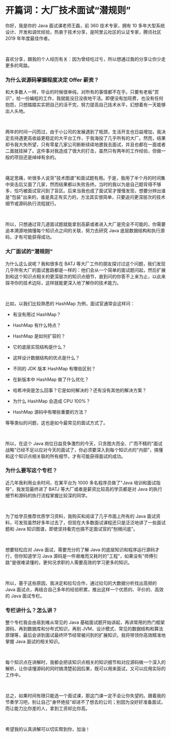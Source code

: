 # 开篇词：大厂技术面试“潜规则”

你好，我是你的 Java 面试课老师王磊，前 360 技术专家，拥有 10 多年大型系统设计、开发和调优经验，热衷于技术分享，是阿里云社区的认证专家，腾讯社区 2019 年年度最佳作者。

<br />

喜欢分享，跟我的个人经历有关：因为曾经吃过亏，所以想通过我的分享让你少走更多的弯路。

### 为什么说源码掌握程度决定 Offer 薪资？

和大多数人一样，毕业的时候很单纯，对所有的事情都不在乎。只要有老板"赏识"，给一份编程的工作，我就能没日没夜地干活。即便没有加班费，也没有任何抱怨，只想踏踏实实把自己的活干完，努力提高自己技术水平，幻想着有一天能够出人头地。

<br />

两年的时间一闪而过，由于小公司的发展遇到了瓶颈，生活开支也日益增加，我决定去待遇更高收益更稳定的大平台工作，于我海投了几乎所有的大厂。然而，结果却令我大失所望，只有零星几家公司断断续续地邀我去面试，并且也都在一面或者二面就挂掉了。这件事对我造成了很大的打击，虽然只有两年的工作经验，但做一般的项目还是绰绰有余的。

<br />

痛定思痛，听很多人说背"技术图谱"和面试题有用。于是，我用了半个月的时间集中突击后又面了几家，然而结果都以失败告终。当时的我以为是自己题背得不够多，恰巧被面试官问到了盲区。后来当我也成了面试官才慢慢发现，想要分辨出谁是"包装"出来的，谁是真正有实力的，方法其实很简单，只要追问更深层次的技术细节或源码执行流程就行。

<br />

所以，只想通过背几道面试题就能拿到高薪或者进入大厂是完全不可能的，你需要追本溯源地搞懂每个知识点之间的关联，努力去研究 Java 底层数据结构和执行源码，才有可能获得成功。

### 大厂面试的"潜规则"

为什么这么说呢？我和很多在 BATJ 等大厂工作的朋友探讨过这个问题，我们发现几乎所有大厂的面试套路都是一样的：他们会从一个简单的面试题问起，然后扩展到和这个知识点相关的更深层次的知识点细节，直到问的你答不上来为止，以此来探寻你的技术边际，这样就能更深入地了解你的技术能力。

<br />

比如，以我们比较熟悉的 HashMap 为例，面试官通常会这样问：

* 有没有用过 HashMap？

* HashMap 有什么特点？

* HashMap 是如何扩容的？

* 它的底层实现结构是什么？

* 这样设计数据结构的优点是什么？

* 不同的 JDK 版本 HashMap 有哪些区别？

* 在新版本中 HashMap 做了什么优化？

* 哈希冲突是怎么回事？它是如何解决的？还有没有其他的解决方案？

* 为什么 HashMap 会造成 CPU 100%？

* HashMap 源码中有哪些重要的方法？

等等类似的问题，这也是如今最常见的面试方式了。

<br />

所以，在这个 Java 岗位日益竞争激烈的今天，只贪图大而全、广而不精的"面试战略"已经不足以应对今天的面试了，你必须要深入到每个知识点的"内部"，搞懂和这个知识点相关联的所有细节，才有可能获得面试的成功。

### 为什么要写这个专栏？

近几年我利用业余时间，在某平台为 1000 多名程序员做了"Java 培训和面试指导"，我发现最终进了 BATJ 等大厂或者是薪资比较高的学员都是对 Java 的执行细节和源码的执行流程掌握比较深的同学。

<br />

为了给学员推荐优质学习资料，我购买和阅读了几乎市面上所有的 Java 面试资料，可发现虽然好多年过去了，但现在大多数面试课程还只是泛泛地讲了一些面试题和 Java 知识图谱，即使坚持看完也搞不定面试官的"刨根问底"。

<br />

想要轻松应对 Java 面试，需要充分的了解 Java 的底层知识和程序运行源码才行，但你知道学习 Java 源码是一件艰难而又耗时的"工程"，如果没有"师傅引路"是很难读懂的，更何况求职的人需要高效的学习更多的知识。

<br />

所以，基于这些原因，我决定和拉勾合作，通过拉勾的大数据分析找出高频的 Java 面试点，再结合自己多年的经验积累，推出这样一个优质的、平价的、高效的 Java 面试专栏。

### 专栏讲什么？怎么讲？

整个专栏我会由易到难从常见的 Java 基础面试题开始讲起，再讲常用的热门框架源码、再到数据库和分布式知识，再到 JVM、设计模式、常见的数据结构和算法原理等，最后会讲到面试最终环节经常被问到的扩展知识，我将带领你高效精准地掌握 Java 面试的相关知识。

<br />

每个知识点在讲解时，我都会把该知识点相关的知识细节和对应源码做一个深入的解析，让你读懂源码的同时搞清楚前因后果，既可以用来面试，又可以应用实际的工作中。

<br />

总之，如果时间有限只能选一个面试课，那这门课一定不会让你失望的。跟着我的节奏学习吧，别让自己"身怀绝技"却进不了想去的公司；别因为没好好准备面试，而让能力比你差的人，拿到工资却比你高。

<br />

希望我的认真讲解可以切实帮到你，加油！

<br />


